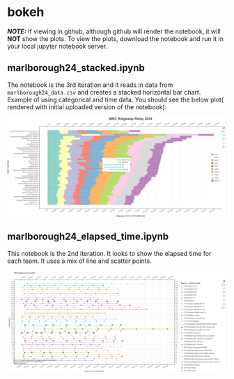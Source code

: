 # bokeh

***NOTE:*** If viewing in github, although github will render the notebook, it will **NOT** show the plots.  To view the plots, download the notebook and run it in your local jupyter notebook server.  

## marlborough24_stacked.ipynb

The notebook is the 3rd iteration and it reads in data from `marlborough24_data.csv` and creates a stacked horizontal bar chart.  Example of using categorical and time data.  You should see the below plot( rendered with initial uploaded version of the notebook):

![alt text](image.png)
  
## marlborough24_elapsed_time.ipynb

This notebook is the 2nd iteration.  It looks to show the elapsed time for each team.  It uses a mix of line and scatter points.

![alt text](image-1.png)
